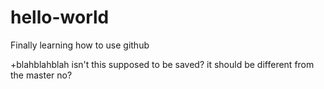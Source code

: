 # hello-world
Finally learning how to use github

+blahblahblah
isn't this supposed to be saved? it should be different from the master no?
